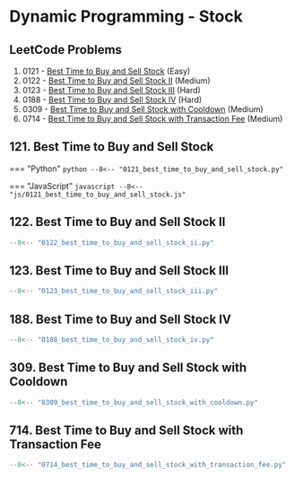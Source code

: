 # Dynamic Programming - Stock

## LeetCode Problems

1. 0121 - [Best Time to Buy and Sell Stock](https://leetcode.com/problems/best-time-to-buy-and-sell-stock/) (Easy)
2. 0122 - [Best Time to Buy and Sell Stock II](https://leetcode.com/problems/best-time-to-buy-and-sell-stock-ii/) (Medium)
3. 0123 - [Best Time to Buy and Sell Stock III](https://leetcode.com/problems/best-time-to-buy-and-sell-stock-iii/) (Hard)
4. 0188 - [Best Time to Buy and Sell Stock IV](https://leetcode.com/problems/best-time-to-buy-and-sell-stock-iv/) (Hard)
5. 0309 - [Best Time to Buy and Sell Stock with Cooldown](https://leetcode.com/problems/best-time-to-buy-and-sell-stock-with-cooldown/) (Medium)
6. 0714 - [Best Time to Buy and Sell Stock with Transaction Fee](https://leetcode.com/problems/best-time-to-buy-and-sell-stock-with-transaction-fee/) (Medium)

## 121. Best Time to Buy and Sell Stock

=== "Python"
    ```python
    --8<-- "0121_best_time_to_buy_and_sell_stock.py"
    ```

=== "JavaScript"
    ```javascript
    --8<-- "js/0121_best_time_to_buy_and_sell_stock.js"
    ```

## 122. Best Time to Buy and Sell Stock II

```python
--8<-- "0122_best_time_to_buy_and_sell_stock_ii.py"
```

## 123. Best Time to Buy and Sell Stock III

```python
--8<-- "0123_best_time_to_buy_and_sell_stock_iii.py"
```

## 188. Best Time to Buy and Sell Stock IV

```python
--8<-- "0188_best_time_to_buy_and_sell_stock_iv.py"
```

## 309. Best Time to Buy and Sell Stock with Cooldown

```python
--8<-- "0309_best_time_to_buy_and_sell_stock_with_cooldown.py"
```

## 714. Best Time to Buy and Sell Stock with Transaction Fee

```python
--8<-- "0714_best_time_to_buy_and_sell_stock_with_transaction_fee.py"
```
